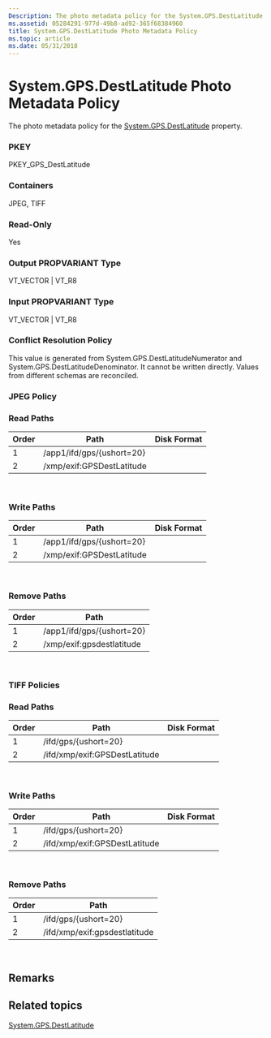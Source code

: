 ```yaml
---
Description: The photo metadata policy for the System.GPS.DestLatitude property.
ms.assetid: 05284291-977d-49b8-ad92-365f68384960
title: System.GPS.DestLatitude Photo Metadata Policy
ms.topic: article
ms.date: 05/31/2018
---
```


# System.GPS.DestLatitude Photo Metadata Policy

The photo metadata policy for the [System.GPS.DestLatitude](https://msdn.microsoft.com/library/bb787500(VS.85).aspx) property.

### PKEY

PKEY\_GPS\_DestLatitude

### Containers

JPEG, TIFF

### Read-Only

Yes

### Output PROPVARIANT Type

VT\_VECTOR \| VT\_R8

### Input PROPVARIANT Type

VT\_VECTOR \| VT\_R8

### Conflict Resolution Policy

This value is generated from System.GPS.DestLatitudeNumerator and System.GPS.DestLatitudeDenominator. It cannot be written directly. Values from different schemas are reconciled.

### JPEG Policy

### Read Paths



| Order | Path                      | Disk Format |
|-------|---------------------------|-------------|
| 1     | /app1/ifd/gps/{ushort=20} |             |
| 2     | /xmp/exif:GPSDestLatitude |             |



 

### Write Paths



| Order | Path                      | Disk Format |
|-------|---------------------------|-------------|
| 1     | /app1/ifd/gps/{ushort=20} |             |
| 2     | /xmp/exif:GPSDestLatitude |             |



 

### Remove Paths



| Order | Path                      |
|-------|---------------------------|
| 1     | /app1/ifd/gps/{ushort=20} |
| 2     | /xmp/exif:gpsdestlatitude |



 

### TIFF Policies

### Read Paths



| Order | Path                          | Disk Format |
|-------|-------------------------------|-------------|
| 1     | /ifd/gps/{ushort=20}          |             |
| 2     | /ifd/xmp/exif:GPSDestLatitude |             |



 

### Write Paths



| Order | Path                          | Disk Format |
|-------|-------------------------------|-------------|
| 1     | /ifd/gps/{ushort=20}          |             |
| 2     | /ifd/xmp/exif:GPSDestLatitude |             |



 

### Remove Paths



| Order | Path                          |
|-------|-------------------------------|
| 1     | /ifd/gps/{ushort=20}          |
| 2     | /ifd/xmp/exif:gpsdestlatitude |



 

## Remarks

## Related topics

<dl> <dt>

[System.GPS.DestLatitude](https://msdn.microsoft.com/library/bb787500(VS.85).aspx)
</dt> </dl>

 

 



